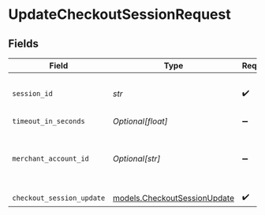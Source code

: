 # UpdateCheckoutSessionRequest


## Fields

| Field                                                              | Type                                                               | Required                                                           | Description                                                        | Example                                                            |
| ------------------------------------------------------------------ | ------------------------------------------------------------------ | ------------------------------------------------------------------ | ------------------------------------------------------------------ | ------------------------------------------------------------------ |
| `session_id`                                                       | *str*                                                              | :heavy_check_mark:                                                 | The ID of the checkout session.                                    | 4137b1cf-39ac-42a8-bad6-1c680d5dab6b                               |
| `timeout_in_seconds`                                               | *Optional[float]*                                                  | :heavy_minus_sign:                                                 | N/A                                                                |                                                                    |
| `merchant_account_id`                                              | *Optional[str]*                                                    | :heavy_minus_sign:                                                 | The ID of the merchant account to use for this request.            | default                                                            |
| `checkout_session_update`                                          | [models.CheckoutSessionUpdate](../models/checkoutsessionupdate.md) | :heavy_check_mark:                                                 | N/A                                                                |                                                                    |